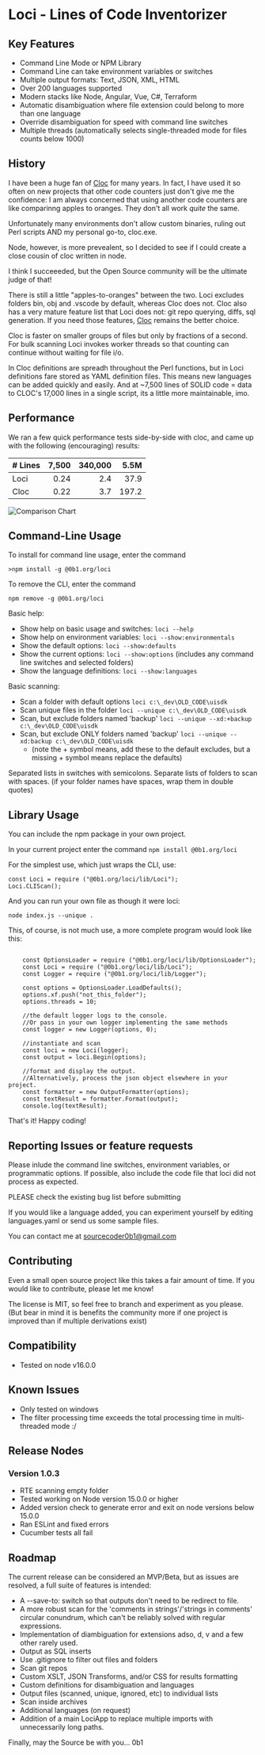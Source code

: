 # Loci - Lines of Code Inventorizer

## Key Features
- Command Line Mode or NPM Library
- Command Line can take environment variables or switches
- Multiple output formats: Text, JSON, XML, HTML
- Over 200 languages supported
- Modern stacks like Node, Angular, Vue, C#, Terraform
- Automatic disambiguation where file extension could belong to more than one language
- Override disambiguation for speed with command line switches
- Multiple threads (automatically selects single-threaded mode for files counts below 1000)

## History
I have been a huge fan of [Cloc](https://github.com/AlDanial/cloc) for many years.  In fact, I have used it so often on new projects that other code counters just don't give me the confidence: I am always concerned that using another code counters are like comparinng apples to oranges.  They don't all work *quite* the same.

Unfortunately many environments don't allow custom binaries, ruling out Perl scripts AND my personal go-to, cloc.exe.   

Node, however, is more prevealent, so I decided to see if I could create a close cousin of cloc written in node.

I think I succeeeded, but the Open Source community will be the ultimate judge of that!

There is still a little "apples-to-oranges" between the two.  Loci excludes folders bin, obj and .vscode by default, whereas Cloc does not.  Cloc also has a very mature feature list that Loci does not: git repo querying, diffs, sql generation.  If you need those features, [Cloc](https://github.com/AlDanial/cloc) remains the better choice.

Cloc is faster on smaller groups of files but only by fractions of a second.  For bulk scanning Loci invokes worker threads so that counting can continue without waiting for file i/o.   

In Cloc definitions are spreadh throughout the Perl functions, but in Loci definitions fare stored as YAML definition files. This means new languages can be added quickly and easily.  And at ~7,500 lines of SOLID code = data to CLOC's 17,000 lines in a single script, its a little more maintainable, imo.


## Performance

We ran a few quick performance tests side-by-side with cloc, and came up with the following (encouraging) results:

|# Lines|	7,500|		340,000|	 5.5M|	
|:------|-------:|------------:|--------:|
|Loci	|	 0.24| 			2.4|	 37.9|
|Cloc	|	 0.22| 			3.7|	197.2|

![Comparison Chart](performance-chart.png)


## Command-Line Usage

To install for command line usage, enter the command 

```>npm install -g @0b1.org/loci```

To remove the CLI, enter the command 

```npm remove -g @0b1.org/loci```

Basic help:     

- Show help on basic usage and switches: ```loci --help```
- Show help on environment variables: ```loci --show:environmentals```
- Show the default options: ```loci --show:defaults```
- Show the current options: ```loci --show:options```  (includes any command line switches and selected folders)
- Show the language definitions: ```loci --show:languages```

Basic scanning:
- Scan a folder with default options ```loci c:\_dev\OLD_CODE\uisdk```
- Scan unique files in the folder    ```loci --unique c:\_dev\OLD_CODE\uisdk```
- Scan, but exclude folders named 'backup' ```loci --unique --xd:+backup c:\_dev\OLD_CODE\uisdk```
- Scan, but exclude ONLY folders named 'backup' ```loci --unique --xd:backup c:\_dev\OLD_CODE\uisdk```
    - (note the + symbol means, add these to the default excludes, but a missing + symbol means replace the defaults)

Separated lists in switches with semicolons. Separate lists of folders to scan with spaces.
(if your folder names have spaces, wrap them in double quotes)


## Library Usage

You can include the npm package in your own project.

In your current project enter the command ```npm install @0b1.org/loci```

For the simplest use, which just wraps the CLI, use:
```
const Loci = require ("@0b1.org/loci/lib/Loci");
Loci.CLIScan();
```

And you can run your own file as though it were loci:

```node index.js --unique .```

This, of course, is not much use, a more complete program would look like this:

```

    const OptionsLoader = require ("@0b1.org/loci/lib/OptionsLoader");
    const Loci = require ("@0b1.org/loci/lib/Loci");
    const Logger = require ("@0b1.org/loci/lib/Logger");

    const options = OptionsLoader.LoadDefaults();
    options.xf.push("not_this_folder");
    options.threads = 10;

    //the default logger logs to the console. 
    //Or pass in your own logger implementing the same methods
    const logger = new Logger(options, 0);
        
    //instantiate and scan
    const loci = new Loci(logger);      
    const output = loci.Begin(options);
        
    //format and display the output. 
    //Alternatively, process the json object elsewhere in your project.
    const formatter = new OutputFormatter(options);
    const textResult = formatter.Format(output);
    console.log(textResult);
```

That's it! Happy coding!


## Reporting Issues or feature requests

Please inlude the command line switches, environment variables, or programmatic options.
If possible, also include the code file that loci did not process as expected.

PLEASE check the existing bug list before submitting

If you would like a language added, you can experiment yourself by editing languages.yaml or send us some sample files.

You can contact me at sourcecoder0b1@gmail.com


## Contributing

Even a small open source project like this takes a fair amount of time.
If you would like to contribute, please let me know!

The license is MIT, so feel free to branch and experiment as you please. 
(But bear in mind it is benefits the community more if one project is improved than if multiple derivations exist)


## Compatibility

- Tested on node v16.0.0

## Known Issues

- Only tested on windows
- The filter processing time exceeds the total processing time in multi-threaded mode :/

## Release Nodes
### Version 1.0.3
- RTE scanning empty folder
- Tested working on Node version 15.0.0 or higher
- Added version check to generate error and exit on node versions below 15.0.0
- Ran ESLint and fixed errors
- Cucumber tests all fail


## Roadmap

The current release can be considered an MVP/Beta, but as issues are resolved, a full suite of features is intended:
- A --save-to: switch so that outputs don't need to be redirect to file. 
- A more robust scan for the 'comments in strings'/'strings in comments' circular conundrum, which can't be reliably solved with regular expressions.
- Implementation of diambiguation for extensions adso, d, v and a few other rarely used.
- Output as SQL inserts
- Use .gitignore to filter out files and folders
- Scan git repos
- Custom XSLT, JSON Transforms, and/or CSS for results formatting
- Custom definitions for disambiguation and languages
- Output files (scanned, unique, ignored, etc) to individual lists
- Scan inside archives
- Additional languages (on request)
- Addition of a main LociApp to replace multiple imports with unnecessarily long paths.


Finally, may the Source be with you...
0b1

